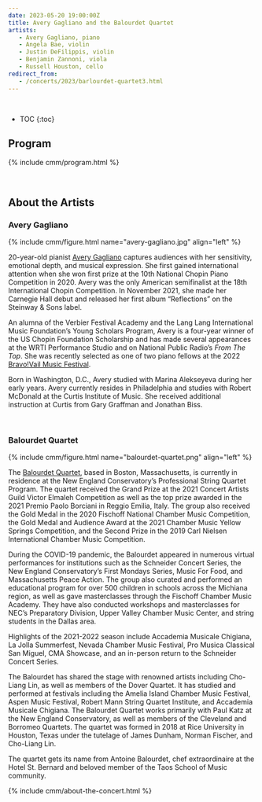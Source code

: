 ```yaml
---
date: 2023-05-20 19:00:00Z
title: Avery Gagliano and the Balourdet Quartet
artists:
   - Avery Gagliano, piano
   - Angela Bae, violin
   - Justin DeFilippis, violin
   - Benjamin Zannoni, viola
   - Russell Houston, cello
redirect_from:
   - /concerts/2023/barlourdet-quartet3.html
---
```


<br>

* TOC
{:toc}

## Program

{% include cmm/program.html %}

<br/>

## About the Artists

### Avery Gagliano

{% include cmm/figure.html name="avery-gagliano.jpg" align="left" %}

20-year-old pianist [Avery Gagliano](https://www.averygagliano.com) captures audiences with her
sensitivity, emotional depth, and musical expression. She first gained international attention
when she won first prize at the 10th National Chopin Piano Competition in 2020. Avery was the
only American semifinalist at the 18th International Chopin Competition. In November 2021, she
made her Carnegie Hall debut and released her first album “Reflections” on the Steinway & Sons
label.

An alumna of the Verbier Festival Academy and the Lang Lang International Music Foundation’s
Young Scholars Program, Avery is a four-year winner of the US Chopin Foundation Scholarship and
has made several appearances at the WRTI Performance Studio and on National Public Radio’s *From
The Top*. She was recently selected as one of two piano fellows at the 2022 
[Bravo!Vail Music Festival](https://www.bravovail.org).

Born in Washington, D.C., Avery studied with Marina Alekseyeva during her early years. Avery
currently resides in Philadelphia and studies with Robert McDonald at the Curtis Institute
of Music. She received additional instruction at Curtis from Gary Graffman and Jonathan
Biss.

<br/>

### Balourdet Quartet

{% include cmm/figure.html name="balourdet-quartet.png" align="left" %}

The [Balourdet Quartet](https://balourdetquartet.com), based in Boston, Massachusetts, is
currently in residence at the New England Conservatory’s Professional String Quartet
Program. The quartet received the Grand Prize at the 2021 Concert Artists Guild Victor
Elmaleh Competition as well as the top prize awarded in the 2021 Premio Paolo Borciani in
Reggio Emilia, Italy. The group also received the Gold Medal in the 2020 Fischoff National
Chamber Music Competition, the Gold Medal and Audience Award at the 2021 Chamber Music
Yellow Springs Competition, and the Second Prize in the 2019 Carl Nielsen International
Chamber Music Competition.

During the COVID-19 pandemic, the Balourdet appeared in numerous virtual performances for
institutions such as the Schneider Concert Series, the New England Conservatory’s First
Mondays Series, Music For Food, and Massachusetts Peace Action. The group also curated and
performed an educational program for over 500 children in schools across the Michiana
region, as well as gave masterclasses through the Fischoff Chamber Music Academy. They have
also conducted workshops and masterclasses for NEC’s Preparatory Division, Upper Valley
Chamber Music Center, and string students in the Dallas area.

Highlights of the 2021-2022 season include Accademia Musicale Chigiana, La Jolla Summerfest,
Nevada Chamber Music Festival, Pro Musica Classical San Miguel, CMA Showcase, and an
in-person return to the Schneider Concert Series.

The Balourdet has shared the stage with renowned artists including Cho-Liang Lin, as well as
members of the Dover Quartet. It has studied and performed at festivals including the Amelia
Island Chamber Music Festival, Aspen Music Festival, Robert Mann String Quartet Institute,
and Accademia Musicale Chigiana. The Balourdet Quartet works primarily with Paul Katz at the
New England Conservatory, as well as members of the Cleveland and Borromeo Quartets. The
quartet was formed in 2018 at Rice University in Houston, Texas under the tutelage of James
Dunham, Norman Fischer, and Cho-Liang Lin.

The quartet gets its name from Antoine Balourdet, chef extraordinaire at the Hotel St.
Bernard and beloved member of the Taos School of Music community.

{% include cmm/about-the-concert.html %}

